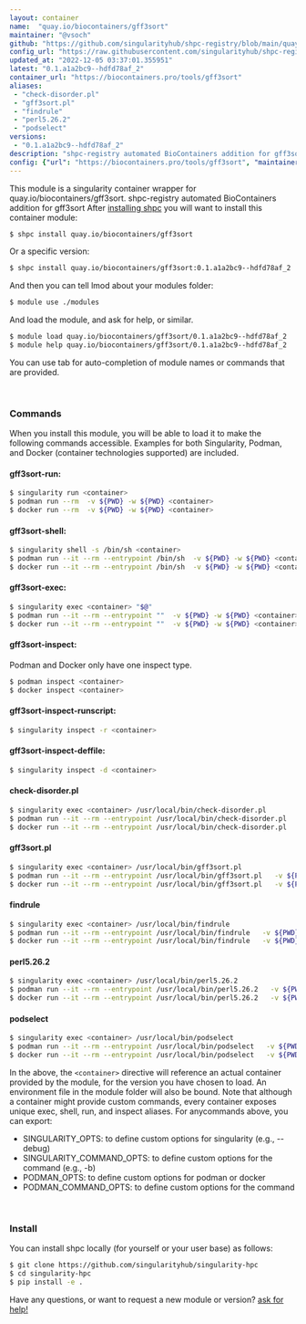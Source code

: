 ```yaml
---
layout: container
name:  "quay.io/biocontainers/gff3sort"
maintainer: "@vsoch"
github: "https://github.com/singularityhub/shpc-registry/blob/main/quay.io/biocontainers/gff3sort/container.yaml"
config_url: "https://raw.githubusercontent.com/singularityhub/shpc-registry/main/quay.io/biocontainers/gff3sort/container.yaml"
updated_at: "2022-12-05 03:37:01.355951"
latest: "0.1.a1a2bc9--hdfd78af_2"
container_url: "https://biocontainers.pro/tools/gff3sort"
aliases:
 - "check-disorder.pl"
 - "gff3sort.pl"
 - "findrule"
 - "perl5.26.2"
 - "podselect"
versions:
 - "0.1.a1a2bc9--hdfd78af_2"
description: "shpc-registry automated BioContainers addition for gff3sort"
config: {"url": "https://biocontainers.pro/tools/gff3sort", "maintainer": "@vsoch", "description": "shpc-registry automated BioContainers addition for gff3sort", "latest": {"0.1.a1a2bc9--hdfd78af_2": "sha256:825bb9bc88934ae8fbc95ddff899eda431cade048d4bf3a833c7420e479881a8"}, "tags": {"0.1.a1a2bc9--hdfd78af_2": "sha256:825bb9bc88934ae8fbc95ddff899eda431cade048d4bf3a833c7420e479881a8"}, "docker": "quay.io/biocontainers/gff3sort", "aliases": {"check-disorder.pl": "/usr/local/bin/check-disorder.pl", "gff3sort.pl": "/usr/local/bin/gff3sort.pl", "findrule": "/usr/local/bin/findrule", "perl5.26.2": "/usr/local/bin/perl5.26.2", "podselect": "/usr/local/bin/podselect"}}
---
```


This module is a singularity container wrapper for quay.io/biocontainers/gff3sort.
shpc-registry automated BioContainers addition for gff3sort
After [installing shpc](#install) you will want to install this container module:


```bash
$ shpc install quay.io/biocontainers/gff3sort
```

Or a specific version:

```bash
$ shpc install quay.io/biocontainers/gff3sort:0.1.a1a2bc9--hdfd78af_2
```

And then you can tell lmod about your modules folder:

```bash
$ module use ./modules
```

And load the module, and ask for help, or similar.

```bash
$ module load quay.io/biocontainers/gff3sort/0.1.a1a2bc9--hdfd78af_2
$ module help quay.io/biocontainers/gff3sort/0.1.a1a2bc9--hdfd78af_2
```

You can use tab for auto-completion of module names or commands that are provided.

<br>

### Commands

When you install this module, you will be able to load it to make the following commands accessible.
Examples for both Singularity, Podman, and Docker (container technologies supported) are included.

#### gff3sort-run:

```bash
$ singularity run <container>
$ podman run --rm  -v ${PWD} -w ${PWD} <container>
$ docker run --rm  -v ${PWD} -w ${PWD} <container>
```

#### gff3sort-shell:

```bash
$ singularity shell -s /bin/sh <container>
$ podman run --it --rm --entrypoint /bin/sh  -v ${PWD} -w ${PWD} <container>
$ docker run --it --rm --entrypoint /bin/sh  -v ${PWD} -w ${PWD} <container>
```

#### gff3sort-exec:

```bash
$ singularity exec <container> "$@"
$ podman run --it --rm --entrypoint ""  -v ${PWD} -w ${PWD} <container> "$@"
$ docker run --it --rm --entrypoint ""  -v ${PWD} -w ${PWD} <container> "$@"
```

#### gff3sort-inspect:

Podman and Docker only have one inspect type.

```bash
$ podman inspect <container>
$ docker inspect <container>
```

#### gff3sort-inspect-runscript:

```bash
$ singularity inspect -r <container>
```

#### gff3sort-inspect-deffile:

```bash
$ singularity inspect -d <container>
```


#### check-disorder.pl

```bash
$ singularity exec <container> /usr/local/bin/check-disorder.pl
$ podman run --it --rm --entrypoint /usr/local/bin/check-disorder.pl   -v ${PWD} -w ${PWD} <container> -c " $@"
$ docker run --it --rm --entrypoint /usr/local/bin/check-disorder.pl   -v ${PWD} -w ${PWD} <container> -c " $@"
```


#### gff3sort.pl

```bash
$ singularity exec <container> /usr/local/bin/gff3sort.pl
$ podman run --it --rm --entrypoint /usr/local/bin/gff3sort.pl   -v ${PWD} -w ${PWD} <container> -c " $@"
$ docker run --it --rm --entrypoint /usr/local/bin/gff3sort.pl   -v ${PWD} -w ${PWD} <container> -c " $@"
```


#### findrule

```bash
$ singularity exec <container> /usr/local/bin/findrule
$ podman run --it --rm --entrypoint /usr/local/bin/findrule   -v ${PWD} -w ${PWD} <container> -c " $@"
$ docker run --it --rm --entrypoint /usr/local/bin/findrule   -v ${PWD} -w ${PWD} <container> -c " $@"
```


#### perl5.26.2

```bash
$ singularity exec <container> /usr/local/bin/perl5.26.2
$ podman run --it --rm --entrypoint /usr/local/bin/perl5.26.2   -v ${PWD} -w ${PWD} <container> -c " $@"
$ docker run --it --rm --entrypoint /usr/local/bin/perl5.26.2   -v ${PWD} -w ${PWD} <container> -c " $@"
```


#### podselect

```bash
$ singularity exec <container> /usr/local/bin/podselect
$ podman run --it --rm --entrypoint /usr/local/bin/podselect   -v ${PWD} -w ${PWD} <container> -c " $@"
$ docker run --it --rm --entrypoint /usr/local/bin/podselect   -v ${PWD} -w ${PWD} <container> -c " $@"
```



In the above, the `<container>` directive will reference an actual container provided
by the module, for the version you have chosen to load. An environment file in the
module folder will also be bound. Note that although a container
might provide custom commands, every container exposes unique exec, shell, run, and
inspect aliases. For anycommands above, you can export:

 - SINGULARITY_OPTS: to define custom options for singularity (e.g., --debug)
 - SINGULARITY_COMMAND_OPTS: to define custom options for the command (e.g., -b)
 - PODMAN_OPTS: to define custom options for podman or docker
 - PODMAN_COMMAND_OPTS: to define custom options for the command

<br>

### Install

You can install shpc locally (for yourself or your user base) as follows:

```bash
$ git clone https://github.com/singularityhub/singularity-hpc
$ cd singularity-hpc
$ pip install -e .
```

Have any questions, or want to request a new module or version? [ask for help!](https://github.com/singularityhub/singularity-hpc/issues)